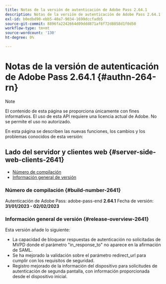 ```yaml
---
title: Notas de la versión de autenticación de Adobe Pass 2.64.1
description: Notas de la versión de autenticación de Adobe Pass 2.64.1
exl-id: b0edbd90-ebb5-40a7-9034-1699dccfadb5
source-git-commit: 8896fa2242664d09ddd871af8f72d8858d1f0d50
workflow-type: tm+mt
source-wordcount: '130'
ht-degree: 0%

---
```


# Notas de la versión de autenticación de Adobe Pass 2.64.1 {#authn-264-rn}

>[!NOTE]
>
>El contenido de esta página se proporciona únicamente con fines informativos. El uso de esta API requiere una licencia actual de Adobe. No se permite el uso no autorizado.

En esta página se describen las nuevas funciones, los cambios y los problemas conocidos de esta versión:

## Lado del servidor y clientes web {#server-side-web-clients-2641}

* [Número de compilación](#build-number-2641)
* [Información general de versión](#release-overview-2641)

### Número de compilación {#build-number-2641}

Autenticación de Adobe Pass: adobe-pass-end **2.64.1**
Fecha de versión: **31/01/2023 - 02/02/2023**

### Información general de versión {#release-overview-2641}

Esta versión añade lo siguiente:

* La capacidad de bloquear respuestas de autenticación no solicitadas de MVPD donde el parámetro &quot;in_response_to&quot; no aparece en la afirmación de SAML.
* Se ha mejorado la validación sobre el parámetro redirect_url para cumplir con los requisitos de seguridad.
* Registro mejorado de la información del dispositivo para solicitudes de autenticación de segunda pantalla, con información proporcionada desde el dispositivo inicial.
